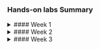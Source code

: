 ### Hands-on labs Summary

<details>
<summary>#### Week 1</summary>

0. AWS Academy Foundations course (includes some labs)
1. Setup your programming IDE with Visual Studio Code and learn it
2. Learn vs code and live share (remote pair programming)
3. Learn Git and GitHub

</details>

<details>
<summary>#### Week 2</summary>

0. AWS Academy Foundations course (includes some labs)
1. Clone and/or update our local course repository
2. Learn how to use SSH with GitHub.com
3. Learn how to create an AWS Ubuntu 22.04 server instance, with firewall and Elastic IP Address
4. Learn how to use SSH with your new AWS Ubuntu server instance
5. Learn how to use a local vs code with a remote cloud based Ubuntu server instance

</details>

<details>
<summary>#### Week 3</summary>

We have 25 short mini-tasks for week 3.  You will only get a pass or fail for today's lab sessions.  You do not need to do all of these mini-tasks to pass today's hands-on lab examination.

It is very important for you to work through these hands-on lab tasks, very slowly, so that you fully understand and and every command in detail.  If you need help, try asking ChatGPT and your study buddy for help, or ask Teacher Todd, if that does not help.

Please only copy and paste one command at a time, so that if there is an error, you know which statement caused the error.  Also, if you get an error, do the following:


```
# enable bash debugging mode for more verbose output
set -x

# then enter the command that caused the error

# disable bash debugging
set +x

# then email the error and debugging information to Todd.Booth@Ltu.se
```

<details>
<summary>Task 1 - Via local client vs code, open a remote Linux directory</summary>

You need to login to your AWS Academy account and start the lab.  It takes about two minutes for the Ubuntu server to start and become ready to accept SSH connections.

It is very IMPORTANT to understand that there are four types of shells that you will be working with, and you need to understand which one to use for a given problem.  If you use the wrong one for a given problem, the commands might not work.

1. Client - "external local bash shell"
2. Client - "vs code local shell"
3. Ubuntu - "external remote bash shell"
4. Ubuntu - "vs code remote bash shell"

Normally, you only need 2. and 4., so I suggest you try to avoid 1. and 3.  I suggest that in vs code, you do the following:

1. Start vs code
2. Open a local folder, ~/source (the vs code > menu > view > terminal will be a local (2. Client) shell)
3. Open a remote Ubuntu aws-academy folder, ~/source (the vs code > menu > view > terminal will be a local (4. Ubuntu) shell)

I suggest that you always keep the above folders and termials open and available, so you can quickly switch back and forth between the two shells you will be using all the time.

Here is how to start the four shells, if you need to:

1. Client - "external local bash shell": On Windows, after installing Git for Windows, you can use the Windows key and type "git", and choose "Git Bash". On MacOS, you can start a "terminal", and you'll have a zsh shell, but you can use that when I say "bash shell".
2. Client - "vs code local shell": After you start vs code, you can open a file or folder on your client.  I suggest that, from the client, you open the folder, "~/source", and always have it availabe to edit files.  Then when you choose menu > view > terminal, you will get a "vs code local shell".  On Windows, from that shell, you can type the command "code file" to open any file into the vs code editor.  Unfortunately on MacOS, I don't think that the "code file" command works. 
3. Ubuntu - "external remote bash shell": To get this shell you need to first get a 1. Client - "external local bash shell", and from that shell, do an "ssh aws-academy".
4. Ubuntu - "vs code remote bash shell": To get this shell you need to first get a 2. Client - "vs code local shell", and from that shell, do an "ssh aws-academy".

You need to read the following instructions very carefully so see which bash shell (1-4) you should enter the command from.  If something goes wrong, double check to see if you entered the commands in the right shell.

Start the following shell: 2. Client - "vs code local shell"

Verify that ssh is working, to connect to your aws-academy Ubuntu server.

```
ssh aws-academy

# If the above works, it will put you into an Ubuntu server bash shell.  If you want, you can exit the shell with the following command:
exit
```

If the above fails, verify that the SSH server is listening with the following command:

```
nping --tcp-connect -p 22 -c 1 -H {your_public_ip_address}
```

From your client, via vs code, open the directory /home/ubuntu on your Ubuntu server.

1. Start vs code
2. Click on the "><" symbol in the lower left of vs code.
3. Choose connect current window to host
4. Choose your aws-academy SSH config entry
5. Choose open folder
6. You can open the default directory, /home/ubuntu/

</details>

<details>
<summary>Task 2 - Create the user teacher_todd on your Linux server</summary>

Create the user teacher_todd on your Ubuntu server.

Use the following shell: 2. Client - "vs code local shell"

```
sudo adduser --disabled-password --gecos "" teacher_todd
```
Verify that the home directory was created.

```
ls -l /home/
```

</details>

<details>
<summary>Task 3 - Create your remote Linux directory structure</summary>

Create the Ubuntu directory structure

Use the following shell: 4. Ubuntu - "vs code remote bash shell"

It is normal to receive an error if the directory(s) already exist.
Enter the commands one at a time, so that you can see if there is an error.

```
# check if the directory exists
ls -l ~/source/secrets/ssh

# if it does not exist, create it
mkdir -p ~/source/secrets/ssh

# check if the director exists
ls -l ~/source/repos

# if it does not exist, create it
mkdir ~/source/repos

# check if the directory exists
ls -l ~/source/bin

# if if does not exist, create it
mkdir ~/source/bin
```

</details>

<details>
<summary>Task 4 - Copy your private key to your Ubuntu server</summary>

We will soon need to authenticate to GitHub from the Ubuntu server, so you need to copy your private key, from your client to your server.  

```
Use the following shell: 2. Client - "vs code local shell"

# change to your secrets/ssh directory
cd ~/source/secrets/ssh

# List the files
ls -l

# Copy your private key to the server, and place the file in source/secrets/ssh/.
# The "." is a shortcut, so that you don't need to type in the whole file name again
scp keypair_1001_rsa aws-academy:source/secrets/ssh/.
```
</details>

<details>
<summary>Task 5 - Create your Ubuntu server based .ssh/config file</summary>

Use the following shell: 4. Ubuntu - "vs code remote bash shell"

Do the following:

```
# Verify that the scp worked and copied the private key to your server
ls -l ~/source/secrets/ssh/*

# Change the private key permissions, to prevent other users on the Ubuntu from accesing your private key
chmod 600 ~/source/secrets/ssh/keypair_1001_rsa

# Look at the new permissions
ls -l ~/source/secrets/ssh/*

# Copy the following GitHub.com ssh configuration to your clipboard

# This is so that you can authenticate to GitHub
Host github.com
    HostName GitHub.Com
    User git 
    StrictHostKeyChecking no
    IdentityFile ~/source/secrets/ssh/keypair_1001_rsa


# Edit (or create) your ssh config file (and paste the above into it.  Then save the file.)
code ~/.ssh/config

# save the file (Ctrl+S)
```

</details>

<details>
<summary>Task 6 - Authenticate to GitHub.com</summary>
Use the following shell: 4. Ubuntu - "vs code remote bash shell"

Do the following:

```
# authenicate to github.com
ssh github.com 
```

If the above fails, try to debug it with the following extra debugging information:

```
# Double check the ssh config
cat ~/.ssh/config

# Double check if the keypair exists
ls -l ~/source/secrets/ssh/keypair_1001_rsa

# authenicate to github.com
ssh -v github.com 

# If you still have problems, make sure that the client and server private key is the same.
# On the client and server, output the MD5 hash and see if is the same value (just check the first and last three characters).  The MD5 hash will be the same, if the file is the same, and different if the file is different.  This MD5 hash is a great tool for security engineers.

# Here is the command from a git bash or bash shell:

md5sum ~/source/secrets/ssh/keypair_1001_rsa
```

If you can't figure out the problem, you can send Teacher Todd an email with the above extra debugging information and confirm that the md5 hash is the same.

</details>

<details>
<summary>Task 7 - Clone the a7011e repository to your Ubuntu Server</summary>

Use the following shell: 4. Ubuntu - "vs code remote bash shell"

You will need to clone or pull the latest changes, to your Ubuntu server, to get the public key, as follows:

Do the following:

```
# authenicate to github.com
ssh github.com 

cd ~/source/repos

# if you didn't do this before on the Ubuntu server, please do it now
git clone git@github.com:ToddBooth/a7011e.git

# if you did the clone in the past, you need to get the updates from time to time with the following:

# Note that for git pull to work, you need to be in the directory/repository, which you want to update.
cd ~/source/repos/a7011e
git pull
```
</details>

<details>
<summary>Task 8 - Add teacher_todd's public key to Todd's directory</summary>
Use the following shell: 4. Ubuntu - "vs code remote bash shell"

Add Teacher Todd's public key to the file named /home/teacher_todd/.ssh/authorized_keys

Teacher Todd's public key is found in ~/source/repos/a7011e/secrets/ssh/todd_2023-10-09_rsa.pub

You can do the above with the following commands:

```
# using ~teacher_todd will refer to user teacher_todd's home directory, which is /home/teacher_todd

# verify that the user exists
grep teacher_todd /etc/passwd

# create the .ssh directory
sudo mkdir ~teacher_todd/.ssh

# change the .ssh directory permissions
sudo chmod 700 ~teacher_todd/.ssh

# change the .ssh directory owners
sudo chown teacher_todd:teacher_todd ~teacher_todd/.ssh

# append the public key to the authorized_keys file
sudo rm ~teacher_todd/.ssh/authorized_keys
sudo cat ~/source/repos/a7011e/secrets/ssh/todd_2023-10-09_rsa.pub | sudo tee -a ~teacher_todd/.ssh/authorized_keys

# see if the destination file exists
sudo ls -l ~teacher_todd/.ssh/authorized_keys

# change the file owner
sudo chown teacher_todd:teacher_todd ~teacher_todd/.ssh/authorized_keys

# change the file permissions so that only the user ubuntu can read and write to the file
sudo chmod 600 ~teacher_todd/.ssh/authorized_keys

# look at the owner permission results (rw for just the owner)
sudo ls -l ~teacher_todd/.ssh/authorized_keys
```
</details>

<details>
<summary>Task 9 - Add teacher_todd to visudo</summary>

Updating vidsudo will allow Teacher Todd to have escalated rights, such as the power of sudo.
Please add teacher_todd to the sudo group, with the command add_sudo.sh.

```
# if needed, authenticate to GitHub
ssh github.com

# make sure that you have the latest version of the respository
cd ~/source/repos/a7011e
git pull

# change the script permissions to allow execution
chmod +x ~/source/repos/a7011e/bin/add_sudo.sh

# execute the script
sudo ~/source/repos/a7011e/bin/add_sudo.sh
```

</details>

<details>
<summary>Task 10 - Update your path, to include your local scripts.</summary>

Add the following paths to the Ubuntu PATH environment variable, via the .bashrc file

```
# add ~/source/bin/ and ~/source/secrets/bin/ to the PATH
echo 'export PATH=$PATH:~/source/bin/:~/source/secrets/bin/' >> ~/.bashrc
```

```
# Source .bashrc so that it takes effect immediately
source ~/.bashrc
```

```
# Verify that the directories were added to your path
echo $PATH
```

</details>

<details>
<summary>Task 11 - Install nmap on the Ubuntu server</summary>

Nmap includes the command nping, which is very helpful for security and network troubleshooting.

```
# Install nmap on the Ubuntu server
sudo apt update
sudo apt install -y nmap
```
</details>

<details>
<summary>Task 12 - Verify that the Ubuntu server is listening on port 22</summary>

Verify that the Ubuntu server is listening on port 22.  Since you are on the server, you will use the loopback interface, 127.0.0.1.

```
# test the port
nping --tcp-connect -p 22 -c 1 -H 127.0.0.1

# look for a "success", not a "failure"
```

</details>

<details>
<summary>Task 13 - Check if the Ubuntu server is listening on port 22 another way</summary>

```
# Execute the following and look for 0.0.0.0:22, which means the Ubuntu sever is listening on all IPv4 IP addresses
ss -tln
```

</details>

<details>
<summary>Task 14 - Use grep to make it easier to find text, in the output of "ss -tunl"</summary>

```
# Execute the following and look for 0.0.0.0:22, which means the Ubuntu sever is listening on alll IPv4 IP addresses
ss -tln | grep 0.0.0.0:22

# The output should only include the fact that the server is listening on port 22, on all IPv4 IP addresses (0.0.0.0)
```
</details>

<details>
<summary>Task 15 - Add a firewall rule to allow traffic from anywhere</summary>

Add a new rule to your AWS default security group firewall, to also allow traffic to port 61233, from anywhere

1. Login the web based AWS Management Console
2. Chose the EC2 service
3. On the left click on Instances > Instances
4. Click on your "Instance ID" blue link
5. Click below on the "Security" tab
6. Click below on your firewall (Security groups > sg-xxx blue link)
7. Click on the lower right "Edit inbound rules"
8. Click on the left left "Add rule"
9. Leave the "Type" to "Custom TCP"
10. Change "Port range" from "0" to "61233"
11. In the "Source Info" column, at the bottom, where it says "Custom", leave that and in the box to the right enter, "0.0.0.0/0".
12. In the "Description - optional", enter "SSH from anywhere to port 61233"
13. In the bottom right, choose "Save rules"

</details>

<details>
<summary>Task 16 - Change the OpenSSH server to listen on port 61233</summary>

By default, the SSH Servers listen for incoming connections on port 22.
As Teacher Todd said in class there are millions of robots trying to hack into SSH Servers on port 22.
So, to protect our IT Infrastructure, you should change the listening port, to something other than port 22.
In this task, you will have the server listen on port 61233.
If we make a mistake, we might lock ourselves out of the server, which makes is difficult to solve the problem.

So, we will still listen on port 22, but we will change is to ALSO listen on port 61233.
After we get port 61233 working, we will change it to stop listening on port 22.

```
# Do the following from the Ubuntu shell (vs code > connect to aws-academy > menu > view > terminal)

# change to your home directory
cd

# cp the ssh configuration file locally, so that you can edit it
cp /etc/ssh/sshd_config .

# verify that the file was copied
ls -l sshd_config

# look for the Port commands in the configuration file
grep Port sshd_config

# The output should be the following:
#Port 22
#GatewayPorts no

# There are two ways to edit the file, via an interactive editor or via a non-interactive command.

# DevSecOps is all about automation of security controls, so we'll use the non-ineractive command strategy.

# Here is a script to provide a solution

# Be sure to just copy and paste one line at a time, which makes troubleshooting must easier

# set a variable with the file name, to simplify the script
file='/etc/ssh/sshd_config'

# create a backup of the original file, which is a good practice
sudo cp $file $file.bkup

# make sure that the backup was created
ls -l ${file}*

# Change the "#Port 22", from being a comment to being an actual configuration line
sudo sed -i '/^#Port 22/s/^#//' $file

# Add the "Port 61233", after the "Port 22" line
sudo sed -i '/^Port 22/a Port 61233' $file

# Compare the new file with the backup file
diff $file $file.bkup

# Grep for the lines with "Port" in them, which is another way to check if the changes worked
grep Port $file
```
</details>

<details>
<summary>Task 17 - Restart the SSH to listen on port 61233</summary>

If we just change the SSH configuration file, it will not take immediate effect.

```
# First, let's see what ports that the SSH server is listening on, but just for IPv4
ss -tln | grep 0.0.0.0:22
ss -tln | grep 0.0.0.0:61233

# From the above, you see that it is listening on port 22, but not 61233

# We could reboot the server to have the changes, but that it not a good solution, since there is no need to reboot the server, which can cause other problems if the server is in use.  So, we will just restart the SSH service.

# You should not, but there is always a possibility that you will lose your ssh connections to the server, so it is a good practice to save any vs code Ubuntu server files

# We need to precede the following command with "sudo" since this is a privileged command.
sudo systemctl restart ssh

# Then let's check again, which ports the SSH server is listening on
ss -tln | grep 0.0.0.0:22
ss -tln | grep 0.0.0.0:61233

# You should see the following output (without the #):
# LISTEN 0      128          0.0.0.0:22         0.0.0.0:*
# LISTEN 0      128          0.0.0.0:61233      0.0.0.0:*
```
</details>

<details>
<summary>Task 18 - Test ssh to the new port and use it, if it works</summary>
Now we will test ssh'ing to the new port 61233.

Use the shell Client - "vs code local shell"

You need to modify your local client's ssh config file.

However, do not just change the existing stanza port number from 22 to 61233.
Instead create a brand new stanza, so that you have the old and new stanzas, as follows:

```
# ~/.ssh/config

Host aws-academy
	HostName 54.205.197.xx
	User ubuntu
    Port 22
    StrictHostKeyChecking no
    IdentityFile ~/source/secrets/ssh/labsuser.pem

Host aws-academy-61233
	HostName 54.205.197.xx
	User ubuntu
    Port 61233
    StrictHostKeyChecking no
    IdentityFile ~/source/secrets/ssh/labsuser.pem

# This is so that you can authenticate to GitHub
Host github.com
    HostName GitHub.Com
    User git 
    StrictHostKeyChecking no
    IdentityFile ~/source/secrets/ssh/keypair_1001_rsa
```

Now let's test the new server port

```
# Verify that the server is listening and that we can get past the firewall
nping --tcp-connect -p 61233 -c 1 -H {your_ubuntu_ip_address}
```

Look for a "success" and not a "failure" in the previous command.  If you get a "failure", please double check your AWS firewall (Instance security group).

```
# verify that ssh works from the client to aws-academy-61233
ssh aws-academy-61233

# If the above works, remove the port 22 from the ssh configuration file
# However, first save your files in vs code with Menu > File > Save All (or Save)

file='/etc/ssh/sshd_config'
sudo sed -i 's/^Port 22/#&/' $file

# Verify that the server will still listen on port 61233
grep Port $file

# Restart the ssh service
sudo systemctl restart ssh

# Execute the following and look for 0.0.0.0:xx, to see which ports the Ubuntu sever is listening on, for all IPv4 IP addresses.  It should now only listen on port 61233
ss -tln | grep 0.0.0.0:22
ss -tln | grep 0.0.0.0:61233

# You can now exit the Ubuntu shell and return to your local client shell
exit

# Verify that you can no longer reach port 22
nping --tcp-connect -p 22 -c 1 -H {your_ubuntu_ip_address}

# Verify that you can now ssh in, with the new ssh configuration entry
ssh aws-academy-61233
```

If the above works, change your local client ~/.ssh/config file to the following.  You will remove the test "aws-academy-61233", and change the "aws-academy" port to 61233.  Then you can just use "ssh aws-academy" and "vs code" connect to "aws-academy", which seems more natural.
```
# ~/.ssh/config

Host aws-academy
	HostName 54.205.197.xx
	User ubuntu
    Port 61233
    StrictHostKeyChecking no
    IdentityFile ~/source/secrets/ssh/labsuser.pem

# This is so that you can authenticate to GitHub
Host github.com
    HostName GitHub.Com
    User git 
    StrictHostKeyChecking no
    IdentityFile ~/source/secrets/ssh/keypair_1001_rsa
```
</details>

<details>
<summary>Task 19 - Test accessing the remote Ubuntu server, via the local vs code client</summary>

Previously, you used vs code to connect to the remote Ubuntu server, via port 22.  Now, you will verify that you can use vs code to connect the Ubuntu server via port 61233.  

1. First close the previous vs code window which connects to the old aws-academy .ssh config stanza.
2. Then click on the lower left (<>)
3. Then choose "Connect to Host"
4. Choose "aws-academy" (which should use the new port 61233)
5. Open the folder "/home/ubuntu/source".

</details>

<details>
<summary>Task 20 - Create a bash script to help perform AWS authentication</summary>

Use the following shell: 4. Ubuntu - "vs code remote bash shell"

Create a bash_init.sh script in ~/source/secrets/bash_init.sh and put in your AWS credentials

```
#!/bin/bash

# ~/.bashrc for linux and MacOS
# ~/.bash_profile for Windows GitBash

export HISTCONTROL=$HISTCONTROL:ignorespace
alias a="alias"

# function
# With this function you can just write "push" from your repo home directory, to do the following:
# git add .; git commit -m "commit message which is an argument"; git commit
push() 
{
  git add .
  if [ "$1" ]; then
    echo "You provided a commit argument: $1"
    git commit -m "$1"
  else
    git commit -m "unnamed_commit"
  fi
  git push
}

# Course information
export COURSE="a7011e"

# Student information (change it to your own information)
export STUDENT_NAME="Teacher Todd"
export STUDENT_ID="todboo-7"

# git and GitHub Configuration (change it to your own information)
export GITHUB_USERNAME="ToddBooth"
export GITHUB_EMAIL="todd.booth@ltu.se"

git config --global user.name $GITHUB_USERNAME
git config --global user.email $GITHUB_EMAIL
git config --global init.defaultBranch main
git config --global url."git@github.com:".insteadOf "https://github.com/"
git config --global core.autocrlf input
git config --global core.eol lf
git config --global push.default current

# AWS Academy
# Every time you restart your AWS Academy lab, you need to copy your own three credentials from:
# Modules > AWS Academy Learner Lab > Launch AWS Academy Learner Lab > "AWS Details" > "AWS CLI" > "Show", but don't copy the 1st line "[default]", to the following script:

# Copy to here from AWS Academy, after every lab restart, to gain access to the AWS cli credentials
aws_access_key_id=ASIAXB75xxxx
aws_secret_access_key=abCP3zWQc//UkshCRhRWVLuxxxx
aws_session_token=FwoGZXIvYXdzEAYaDFaGQYkDUjfwXYxxxx

# Then my following script commands will export the environment variables from the above, into the right names
export AWS_ACCESS_KEY_ID="$aws_access_key_id"
export AWS_SECRET_ACCESS_KEY="$aws_secret_access_key"
export AWS_SESSION_TOKEN="$aws_session_token"

 # You should then remove the unused environment variables
 unset aws_access_key_id
 unset aws_secret_access_key
 unset aws_session_token
```

Now change the script to be executable, and restrict the permissions:

```
chmod 700 ~/source/secrets/bash_init.sh
```

Now edit the file and add your AWS Academy credentials (if you have not already done this)
Modules > AWS Academy Learner Lab > Launch AWS Academy Learner Lab > "AWS Details" > "AWS CLI" > "Show", but don't copy the 1st line "[default]", to the following script:
```
code ~/source/secrets/bash_init.sh
```

Now execute the script
```
~/source/secrets/bash_init.sh
```
</details>

<details>
<summary>Task 21 - Install the AWS cli</summary>

Use the following shell: 4. Ubuntu - "vs code remote bash shell"

It can take hours and hours to implement IT Infrastructure Security, so the new trend is DevSecOps, which puts a big emphasis on automation.  One way to configure AWS public security controls, is by using a web browser and pointing and clicking, but that can take hours, so in this course you will learn DevSecOps automation, via bash scripts and via Python scripts.  To use the AWS cli via bash scripts, you need to first install the AWS cli on your Ubuntu server, which you will do now.

```
sudo apt install -y awscli
```

Now check if your AWS credentials have been set.
```
aws configure list
```

You should see something like the following:

```
Name                    Value             Type    Location
      ----                    -----             ----    --------
   profile                <not set>             None    None
access_key     ****************GMPH              env    
secret_key     ****************Pf9X              env    
    region                us-east-1              env    AWS_DEFAULT_REGION
```
</details>

<details>
<summary>Task 22 - Test AWS cli authentication</summary>

Use the following shell: 4. Ubuntu - "vs code remote bash shell"

Based on the above tasks, you should now be able to authenticate to the AWS Academy and run AWS cli commands.  We will test that now.

Run a simple test, to list your AWS S3 buckets.  You should not have any, so you will get no output.  However, if you can't authenticate, you will get an error message, like the following:

"An error occurred (ExpiredToken) when calling the ListBuckets operation: The provided token has expired."
```
# List your AWS s3 buckets, if you have any they will be listed (otherwise no output which is fine).
aws s3 ls
```
</details>

<details>
<summary>Task 23 - Create an AWS s3 bucket, from the AWS cli</summary>

Use the following shell: 4. Ubuntu - "vs code remote bash shell"

We will now use the AWS cli, to create an AWS s3 bucket (which is object storage).
# note that s3 bucket names must be unique worldwide, so you need to add a random 4 digit code to the end of the bucket name
```
aws s3 mb s3://teacher-todd-{random 4 digit code}
```

Now list the buckets, to verify it was created
```
# List your AWS s3 buckets
aws s3 ls
```
</details>

<details>
<summary>Task 24 - Create a bash script, to list your AWS s3 buckets</summary>
You were able to use the AWS cli command to list your buckets, but SecDevOps is all about implementing security via automation, with bash scripts and Python scripts.  So, now you will write a bash script to list your AWS s3 buckets.

Use the following shell: 4. Ubuntu - "vs code remote bash shell"

Create the following script and execute it.

```
# open the file for editing in vs code, from the command line
code ~/source/bin/aws_s3_list.sh
```

Add the following lines to the bash script
```
#!/bin/bash
aws s3 ls
```
Save the file with Ctrl+S

Change the script's permissions, so that it is executable.
```
chmod +x ~/source/bin/aws_s3_list.sh
```

You should already have the ~/source/bin/ directory in your path, but Linux will not notice your added script, until you do the following:

```
hash -r
```

The following should now work.

```
aws_s3_list.sh
```

However, if the above does not work, then there is a problem in your .bashrc settings file (based on an above task).  So, try fixing your path based on the previous task. If you can't figure out how to solve it, send me an email and here is a workaround in the meantime:

```
~/source/bin/aws_s3_list.sh
```
</details>

<details>
<summary>Task 25 - AWS Academy Foundations > Module 4 > Lab 1</summary>
This task is specifically related to the AWS Academy Foundations > Module 4 > Lab 1 - Introduction to AWS IAM hands-on lab.  In that task you added a user to a group.  We will do some related tasks.

I just wanted to mention that with this limited AWS Academy account, you are not allowed to add users, add groups, or add users to groups, so we can't write scripts for this.

If you could add users, you could have done the following:

Use the following shell: 4. Ubuntu - "vs code remote bash shell"
```
aws iam create-user --user-name teacher-todd
```
</details>

<details>
<summary>Task 26 - AWS Academy Foundations > Module 5 > Lab 2</summary>
This task is specifically related to the AWS Academy Foundations > Module 5 > Lab 2 -  - Build your VPC and Launch a Web Server hands-on lab.  In that task you added a user to a group.  We will do some related tasks.

When you create an AWS account, you will have a default VPC (virtual private cloud) build for you, and you can use that for many tasks.  However, we will create a new VPC.  A warning is that it will print out a lot of information, and it can be helpful to save the information, so we will save the output into a file.  The output is in json format (take the time and learn about that now).  So, we will save the output to the file named "~/aws_vpc.json"

```
# change to your home directory
cd

# Create the VPC and capture the VPC ID
VPC_ID=$(aws ec2 create-vpc --cidr-block 10.0.0.0/16 --query 'Vpc.VpcId' --output text)

# Tag the VPC with a name
aws ec2 create-tags --resources $VPC_ID --tags Key=Name,Value=MyVpc101

# describe the vpcs
aws ec2 describe-vpcs
```

</details>

<details>
<summary>TBD</summary>

</details>


